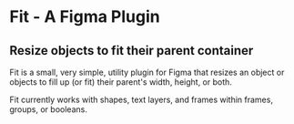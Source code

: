 # Fit - A Figma Plugin
## Resize objects to fit their parent container
Fit is a small, very simple, utility plugin for Figma that resizes an object or objects to fill up (or fit) their parent's width, height, or both.

Fit currently works with shapes, text layers, and frames within frames, groups, or booleans.